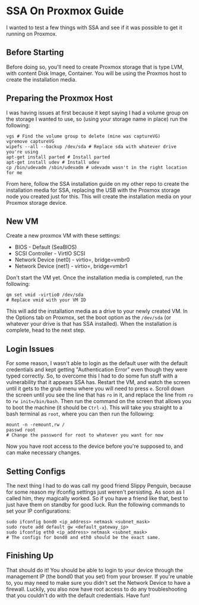 # SSA On Proxmox Guide
I wanted to test a few things with SSA and see if it was possible to get it running on Proxmox. 

## Before Starting
Before doing so, you'll need to create Proxmox storage that is type LVM, with content Disk Image, Container. You will be using the Proxmos host to create the installation media. 

## Preparing the Proxmox Host
I was having issues at first because it kept saying I had a volume group on the storage I wanted to use, so (using your storage name in place) run the following:
```
vgs # Find the volume group to delete (mine was captureVG)
vgremove captureVG
wipefs --all --backup /dev/sda # Replace sda with whatever drive you're using
apt-get install parted # Install parted
apt-get install udev # Install udev
cp /bin/udevadm /sbin/udevadm # udevadm wasn't in the right location for me
```
From here, follow the SSA installation guide on my other repo to create the installation media for SSA, replacing the USB with the Proxmox storage node you created just for this. This will create the installation media on your Proxmox storage device. 

## New VM
Create a new proxmox VM with these settings:
- BIOS - Default (SeaBIOS)
- SCSI Controller - VirtIO SCSI
- Network Device (net0) - virtio=<mac>, bridge=vmbr0
- Network Device (net1) - virtio=<mac>, bridge=vmbr1

Don't start the VM yet. Once the installation media is completed, run the following:
```
qm set vmid -virtio0 /dev/sda
# Replace vmid with your VM ID
```
This will add the installation media as a drive to your newly created VM. In the Options tab on Proxmox, set the boot option as the `/dev/sda` (or whatever your drive is that has SSA installed). When the installation is complete, head to the next step.

## Login Issues
For some reason, I wasn't able to login as the default user with the default credentials and kept getting "Authentication Error" even though they were typed correctly. So, to overcome this I had to do some fun stuff with a vulnerability that it appears SSA has. Restart the VM, and watch the screen until it gets to the grub menu where you will need to press `e`. Scroll down the screen until you see the line that has `ro` in it, and replace the line from `ro` to `rw init=/bin/bash`. Then run the command on the screen that allows you to boot the machine (it should be `Ctrl-x`). This will take you straight to a bash terminal as `root`, where you can then run the following:
```
mount -n -remount,rw /
passwd root
# Change the password for root to whatever you want for now
```
Now you have root access to the device before you're supposed to, and can make necessary changes.

## Setting Configs
The next thing I had to do was call my good friend Slippy Penguin, because for some reason my ifconfig settings just weren't persisting. As soon as I called him, they magically worked. So if you have a friend like that, best to just have them on standby for good luck. Run the following commands to set your IP configurations:
```
sudo ifconfig bond0 <ip_address> netmask <subnet_mask>
sudo route add default gw <default_gateway_ip>
sudo ifconfig eth0 <ip_address> netmask <subnet_mask>
# The configs for bond0 and eth0 should be the exact same.
```

## Finishing Up
That should do it! You should be able to login to your device through the management IP (the bond0 that you set) from your browser. If you're unable to, you may need to make sure you didn't set the Network Device to have a firewall. Luckily, you also now have root access to do any troubleshooting that you couldn't do with the default credentials. Have fun!
